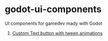 # godot-ui-components
UI components for gamedev mady with Godot

1) [Custom Text button with tween animations](templates/text_button)